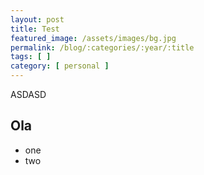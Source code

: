 ```yaml
---
layout: post
title: Test
featured_image: /assets/images/bg.jpg
permalink: /blog/:categories/:year/:title
tags: [ ]
category: [ personal ]
---
```


ASDASD


## Ola

- one
- two

<!-- more -->